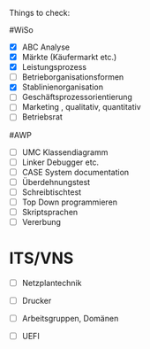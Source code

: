 Things to check:

#WiSo 
- [x] ABC Analyse
- [x] Märkte (Käufermarkt etc.)
- [x] Leistungsprozess 
- [ ] Betrieborganisationsformen
- [x] Stablinienorganisation
- [ ] Geschäftsprozessorientierung
- [ ] Marketing , qualitativ, quantitativ
- [ ] Betriebsrat

#AWP
- [ ] UMC Klassendiagramm
- [ ] Linker Debugger etc.
- [ ] CASE System documentation
- [ ] Überdehnungstest 
- [ ] Schreibtischtest
- [ ] Top Down programmieren 
- [ ] Skriptsprachen
- [ ] Vererbung

# ITS/VNS
- [ ] Netzplantechnik
- [ ] Drucker 
- [ ] Arbeitsgruppen, Domänen
- [ ] UEFI

